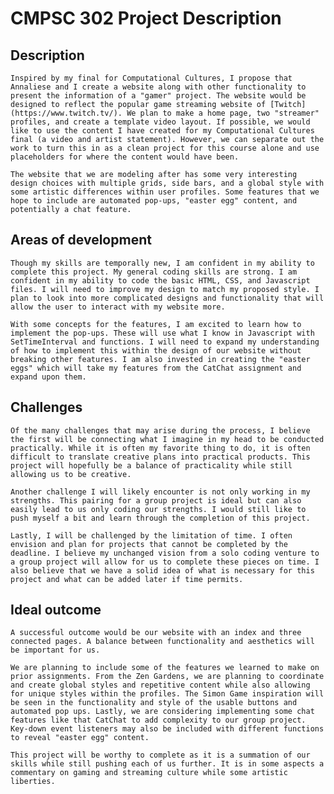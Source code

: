 # CMPSC 302 Project Description

## Description

    Inspired by my final for Computational Cultures, I propose that Annaliese and I create a website along with other functionality to present the information of a "gamer" project. The website would be designed to reflect the popular game streaming website of [Twitch](https://www.twitch.tv/). We plan to make a home page, two "streamer" profiles, and create a template video layout. If possible, we would like to use the content I have created for my Computational Cultures final (a video and artist statement). However, we can separate out the work to turn this in as a clean project for this course alone and use placeholders for where the content would have been.

    The website that we are modeling after has some very interesting design choices with multiple grids, side bars, and a global style with some artistic differences within user profiles. Some features that we hope to include are automated pop-ups, "easter egg" content, and potentially a chat feature.

## Areas of development

    Though my skills are temporally new, I am confident in my ability to complete this project. My general coding skills are strong. I am confident in my ability to code the basic HTML, CSS, and Javascript files. I will need to improve my design to match my proposed style. I plan to look into more complicated designs and functionality that will allow the user to interact with my website more. 

    With some concepts for the features, I am excited to learn how to implement the pop-ups. These will use what I know in Javascript with SetTimeInterval and functions. I will need to expand my understanding of how to implement this within the design of our website without breaking other features. I am also invested in creating the "easter eggs" which will take my features from the CatChat assignment and expand upon them.

## Challenges

    Of the many challenges that may arise during the process, I believe the first will be connecting what I imagine in my head to be conducted practically. While it is often my favorite thing to do, it is often difficult to translate creative plans into practical products. This project will hopefully be a balance of practicality while still allowing us to be creative.

    Another challenge I will likely encounter is not only working in my strengths. This pairing for a group project is ideal but can also easily lead to us only coding our strengths. I would still like to push myself a bit and learn through the completion of this project.

    Lastly, I will be challenged by the limitation of time. I often envision and plan for projects that cannot be completed by the deadline. I believe my unchanged vision from a solo coding venture to a group project will allow for us to complete these pieces on time. I also believe that we have a solid idea of what is necessary for this project and what can be added later if time permits.

## Ideal outcome

    A successful outcome would be our website with an index and three connected pages. A balance between functionality and aesthetics will be important for us.

    We are planning to include some of the features we learned to make on prior assignments. From the Zen Gardens, we are planning to coordinate and create global styles and repetitive content while also allowing for unique styles within the profiles. The Simon Game inspiration will be seen in the functionality and style of the usable buttons and automated pop ups. Lastly, we are considering implementing some chat features like that CatChat to add complexity to our group project. Key-down event listeners may also be included with different functions to reveal "easter egg" content.

    This project will be worthy to complete as it is a summation of our skills while still pushing each of us further. It is in some aspects a commentary on gaming and streaming culture while some artistic liberties. 
